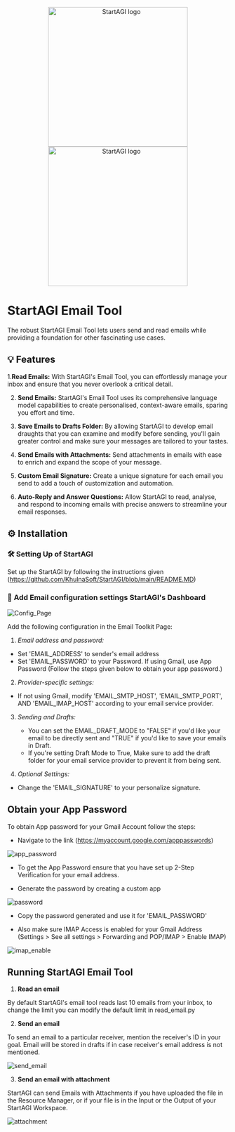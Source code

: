 <p align="center">
<a href="https://startagi.khulnasoft.com//#gh-light-mode-only">
<img src="https://startagi.khulnasoft.com/wp-content/uploads/2023/05/Logo-dark.svg" width="318px" alt="StartAGI logo" />
</a>
<a href="https://startagi.khulnasoft.com//#gh-dark-mode-only">
<img src="https://startagi.khulnasoft.com/wp-content/uploads/2023/05/Logo-light.svg" width="318px" alt="StartAGI logo" />
</a>
</p>

# StartAGI Email Tool

The robust StartAGI Email Tool lets users send and read emails while providing a foundation for other fascinating use cases.

## 💡 Features

1.**Read Emails:** With StartAGI's Email Tool, you can effortlessly manage your inbox and ensure that you never overlook a critical detail.

2. **Send Emails:** StartAGI's Email Tool uses its comprehensive language model capabilities to create personalised, context-aware emails, sparing you effort and time.

3. **Save Emails to Drafts Folder:** By allowing StartAGI to develop email draughts that you can examine and modify before sending, you'll gain greater control and make sure your messages are tailored to your tastes.

4. **Send Emails with Attachments:** Send attachments in emails with ease to enrich and expand the scope of your message.

5. **Custom Email Signature:** Create a unique signature for each email you send to add a touch of customization and automation.

6. **Auto-Reply and Answer Questions:** Allow StartAGI to read, analyse, and respond to incoming emails with precise answers to streamline your email responses.

## ⚙️ Installation

### 🛠 **Setting Up of StartAGI**
Set up the StartAGI by following the instructions given (https://github.com/KhulnaSoft/StartAGI/blob/main/README.MD)

### 🔧 **Add Email configuration settings StartAGI's Dashboard**

![Config_Page](https://github.com/Phoenix2809/StartAGI/assets/133874957/6abe8f84-370e-4512-8374-e7eebe5f836d)

Add the following configuration in the Email Toolkit Page:

1. _Email address and password:_
 - Set 'EMAIL_ADDRESS' to sender's email address
 - Set 'EMAIL_PASSWORD' to your Password. If using Gmail, use App Password (Follow the steps given below to obtain your app password.)
 
2. _Provider-specific settings:_
 - If not using Gmail, modify 'EMAIL_SMTP_HOST', 'EMAIL_SMTP_PORT', AND 'EMAIL_IMAP_HOST' according to your email service provider.

3. _Sending and Drafts:_
	- You can set the EMAIL_DRAFT_MODE to "FALSE" if you'd like your email to be directly sent and "TRUE" if you'd like to save your emails in Draft.
	- If you're setting Draft Mode to True, Make sure to add the draft folder for your email service provider to prevent it from being sent.

4. _Optional Settings:_
 - Change the 'EMAIL_SIGNATURE' to your personalize signature.
 

## Obtain your App Password

To obtain App password for your Gmail Account follow the steps:

- Navigate to the link (https://myaccount.google.com/apppasswords)

![app_password](https://github.com/KhulnaSoft/StartAGI/assets/97586318/ec1e6222-e5d4-4b88-a69c-1fd5774ae0ea)

- To get the App Password ensure that you have set up 2-Step Verification for your email address.

- Generate the password by creating a custom app
 
![password](https://github.com/KhulnaSoft/StartAGI/assets/97586318/32219756-8715-4f5a-bb1c-0b2cae4e73a3)

- Copy the password generated and use it for 'EMAIL_PASSWORD'

- Also make sure IMAP Access is enabled for your Gmail Address (Settings > See all settings > Forwarding and POP/IMAP > Enable IMAP)

![imap_enable](https://github.com/KhulnaSoft/StartAGI/assets/97586318/50ef3e0c-c2ff-4848-aba7-8a6bd4a800ab)

## Running StartAGI Email Tool

1. **Read an email**

By default StartAGI's email tool reads last 10 emails from your inbox, to change the limit you can modify the default limit in read_email.py 

2. **Send an email**

To send an email to a particular receiver, mention the receiver's ID in your goal. Email will be stored in drafts if in case receiver's email address is not mentioned.

![send_email](https://github.com/KhulnaSoft/StartAGI/assets/97586318/c4dc52b9-ab68-4db3-b1f9-3431c00710c4)

3. **Send an email with attachment**

StartAGI can send Emails with Attachments if you have uploaded the file in the Resource Manager, or if your file is in the Input or the Output of your StartAGI Workspace. 

![attachment](https://github.com/KhulnaSoft/StartAGI/assets/97586318/de112910-a623-469d-a0db-99063fb8572e)
```
